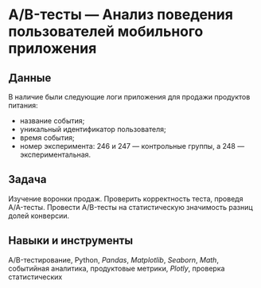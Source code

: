 # A/B-тесты — Анализ поведения пользователей мобильного приложения
## Данные
В наличие были следующие логи приложения для продажи продуктов питания:
- название события;
- уникальный идентификатор пользователя;
- время события;
- номер эксперимента: 246 и 247 — контрольные группы, а 248 — экспериментальная.
## Задача
Изучение воронки продаж. Проверить корректность теста, проведя A/A-тесты. Провести A/B-тесты на статистическую значимость разниц долей конверсии.
## Навыки и инструменты
A/B-тестирование, Python, *Pandas*, *Matplotlib*, *Seaborn*, *Math*, событийная аналитика, продуктовые метрики, *Plotly*, проверка статистических 
